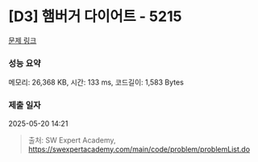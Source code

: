 # [D3] 햄버거 다이어트 - 5215 

[문제 링크](https://swexpertacademy.com/main/code/problem/problemDetail.do?contestProbId=AWT-lPB6dHUDFAVT) 

### 성능 요약

메모리: 26,368 KB, 시간: 133 ms, 코드길이: 1,583 Bytes

### 제출 일자

2025-05-20 14:21



> 출처: SW Expert Academy, https://swexpertacademy.com/main/code/problem/problemList.do